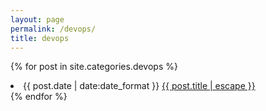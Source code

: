 ```yaml
---
layout: page
permalink: /devops/
title: devops
---
```



{% for post in site.categories.devops %}
<li>
  <span class="post-meta">{{ post.date | date:date_format }}</span>
     <a class='post-link' href="{{ post.url | relative_url }}">
       {{ post.title | escape }}
     </a>
</li>
{% endfor %}
